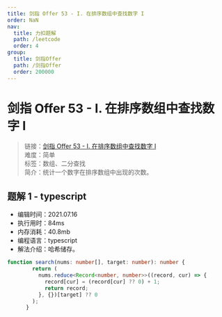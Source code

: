 ```yaml
---
title: 剑指 Offer 53 - I. 在排序数组中查找数字 I
order: NaN
nav:
  title: 力扣题解
  path: /leetcode
  order: 4
group:
  title: 剑指Offer
  path: /剑指Offer
  order: 200000
---
```


# 剑指 Offer 53 - I. 在排序数组中查找数字 I
    
> 链接：[剑指 Offer 53 - I. 在排序数组中查找数字 I](https://leetcode-cn.com/problems/zai-pai-xu-shu-zu-zhong-cha-zhao-shu-zi-lcof/)  
> 难度：简单  
> 标签：数组、二分查找  
> 简介：统计一个数字在排序数组中出现的次数。
      
## 题解 1 - typescript
- 编辑时间：2021.07.16
- 执行用时：84ms
- 内存消耗：40.8mb
- 编程语言：typescript
- 解法介绍：哈希储存。
```typescript
function search(nums: number[], target: number): number {
        return (
          nums.reduce<Record<number, number>>((record, cur) => {
            record[cur] = (record[cur] ?? 0) + 1;
            return record;
          }, {})[target] ?? 0
        );
      }
```

      